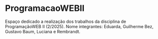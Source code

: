 # ProgramacaoWEBII
Espaço dedicado a realização dos trabalhos da disciplina de ProgramaçãoWEB II (2/2025).
Nome integrantes: Eduarda, Guilherme Bez, Gustavo Baum, Luciana e Rembrandt.
